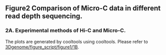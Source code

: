 ## Figure2 Comparison of Micro-C data in different read depth sequencing.

### 2A. Experimental methods of Hi-C and Micro-C. 

The plots are generated by cooltools using cooltools. Please refer to [3Dgenome/figure_script/figure1/1B](https://github.com/rhielab/3Dgenome/tree/main/figure_script_V2/figure1).
